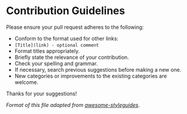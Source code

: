 
# Contribution Guidelines

Please ensure your pull request adheres to the following:

* Conform to the format used for other links:
* `[Title](link) - optional comment`
* Format titles appropriately.
* Briefly state the relevance of your contribution.
* Check your spelling and grammar.
* If necessary, search previous suggestions before making a new one.
* New categories or improvements to the existing categories are welcome.

Thanks for your suggestions!

*Format of this file adapted from [awesome-styleguides](https://github.com/RichardLitt/awesome-styleguides/blob/master/contribute.md)*.
